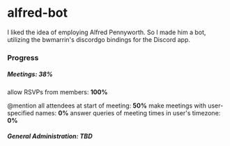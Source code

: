 # alfred-bot
I liked the idea of employing Alfred Pennyworth. So I made him a bot, utilizing the bwmarrin's discordgo bindings for the Discord app. 


### Progress
##### Meetings: *38%*
allow RSVPs from members: **100%**

@mention all attendees at start of meeting: **50%**
make meetings with user-specified names: **0%**
answer queries of meeting times in user's timezone: **0%**

##### General Administration: *TBD*
